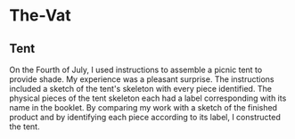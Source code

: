 # The-Vat
## Tent
On the Fourth of July, I used instructions to assemble a picnic tent to provide shade. My experience was a pleasant surprise. The instructions included a sketch of the tent's skeleton with every piece identified. The physical pieces of the tent skeleton each had a label corresponding with its name in the booklet. By comparing my work with a sketch of the finished product and by identifying each piece according to its label, I constructed the tent.
